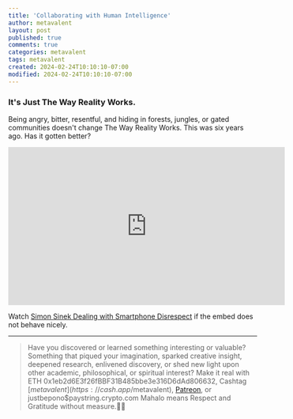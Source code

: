 ```yaml
---
title: 'Collaborating with Human Intelligence'
author: metavalent
layout: post
published: true
comments: true
categories: metavalent
tags: metavalent
created: 2024-02-24T10:10:10-07:00
modified: 2024-02-24T10:10:10-07:00
---
```


### It's Just The Way Reality Works.

Being angry, bitter, resentful, and hiding in forests, jungles, or gated communities doesn't change The Way Reality Works. This was six years ago. Has it gotten better?

<!-- YouTube player -->
<iframe id="ytplayer" type="text/html" class="center "loading="lazy" width="560" height="320" src="https://www.youtube.com/embed/HTGRMWhclgM" frameborder="0"></iframe>

Watch [Simon Sinek Dealing with Smartphone Disrespect](https://youtu.be/HTGRMWhclgM) if the embed does not behave nicely.

---
> Have you discovered or learned something interesting or valuable? Something that piqued your imagination, sparked creative insight, deepened research, enlivened discovery, or shed new light upon other academic, philosophical, or spiritual interest? Make it real with ETH 0x1eb2d6E3f26fBBF31B485bbe3e316D6dAd806632, Cashtag [$metavalent](https://cash.app/$metavalent), [Patreon](https://patreon.com/metavalent), or justbepono$paystring.crypto.com Mahalo means Respect and Gratitude without measure.🙏🏼

